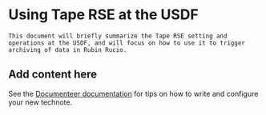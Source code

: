 # Using Tape RSE at the USDF

```{abstract}
This document will briefly summarize the Tape RSE setting and operations at the USDF, and will focus on how to use it to trigger archiving of data in Rubin Rucio.
```

## Add content here

See the [Documenteer documentation](https://documenteer.lsst.io/technotes/index.html) for tips on how to write and configure your new technote.
